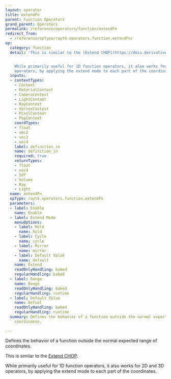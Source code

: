 ```yaml
---
layout: operator
title: extendFn
parent: Function Operators
grand_parent: Operators
permalink: /reference/operators/function/extendFn
redirect_from:
  - /reference/opType/raytk.operators.function.extendFn/
op:
  category: function
  detail: 'This is similar to the [Extend CHOP](https://docs.derivative.ca/Extend_CHOP).


    While primarily useful for 1D function operators, it also works for 2D and 3D
    operators, by applying the extend mode to each part of the coordinates.'
  inputs:
  - contextTypes:
    - Context
    - MaterialContext
    - CameraContext
    - LightContext
    - RayContext
    - VertexContext
    - PixelContext
    - PopContext
    coordTypes:
    - float
    - vec2
    - vec3
    - vec4
    label: definition_in
    name: definition_in
    required: true
    returnTypes:
    - float
    - vec4
    - Sdf
    - Volume
    - Ray
    - Light
  name: extendFn
  opType: raytk.operators.function.extendFn
  parameters:
  - label: Enable
    name: Enable
  - label: Extend Mode
    menuOptions:
    - label: Hold
      name: hold
    - label: Cycle
      name: cycle
    - label: Mirror
      name: mirror
    - label: Default Value
      name: default
    name: Extend
    readOnlyHandling: baked
    regularHandling: baked
  - label: Range
    name: Range
    readOnlyHandling: baked
    regularHandling: runtime
  - label: Default Value
    name: Defval
    readOnlyHandling: baked
    regularHandling: runtime
  summary: Defines the behavior of a function outside the normal expected range of
    coordinates.

---
```



Defines the behavior of a function outside the normal expected range of coordinates.

This is similar to the [Extend CHOP](https://docs.derivative.ca/Extend_CHOP).

While primarily useful for 1D function operators, it also works for 2D and 3D operators, by applying the extend mode to each part of the coordinates.